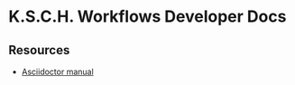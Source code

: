 # K.S.C.H. Workflows Developer Docs

## Resources

- [Asciidoctor manual](https://asciidoctor.org/docs/user-manual/)
